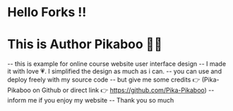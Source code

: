 # Hello Forks !!
# This is Author Pikaboo 🙋‍♂️

-- this is example for online course website user interface design
-- I made it with love 💗. I simplified the design as much as i can.
-- you can use and deploy freely with my source code
-- but give me some credits 👉 (Pika-Pikaboo on Github or direct link 👉 https://github.com/Pika-Pikaboo)
-- inform me if you enjoy my website
-- Thank you so much
